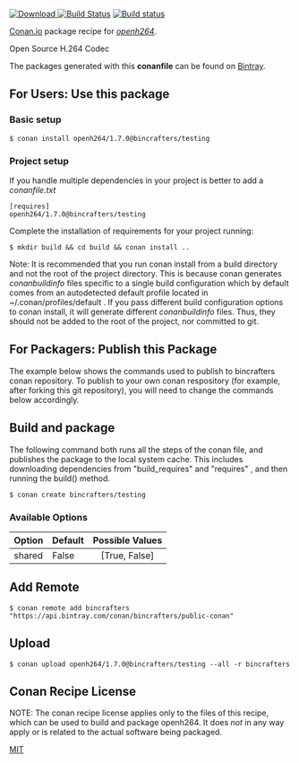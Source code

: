 [![Download](https://api.bintray.com/packages/bincrafters/public-conan/openh264%3Abincrafters/images/download.svg) ](https://bintray.com/bincrafters/public-conan/openh264%3Abincrafters/_latestVersion)
[![Build Status](https://travis-ci.org/bincrafters/conan-openh264.svg?branch=testing%2F1.7.0)](https://travis-ci.org/bincrafters/conan-openh264)
[![Build status](https://ci.appveyor.com/api/projects/status/github/bincrafters/conan-openh264?branch=testing%2F1.7.0&svg=true)](https://ci.appveyor.com/project/bincrafters/conan-openh264)

[Conan.io](https://conan.io) package recipe for [*openh264*](http://www.openh264.org/).

Open Source H.264 Codec

The packages generated with this **conanfile** can be found on [Bintray](https://bintray.com/bincrafters/public-conan/openh264%3Abincrafters).

## For Users: Use this package

### Basic setup

    $ conan install openh264/1.7.0@bincrafters/testing

### Project setup

If you handle multiple dependencies in your project is better to add a *conanfile.txt*

    [requires]
    openh264/1.7.0@bincrafters/testing


Complete the installation of requirements for your project running:

    $ mkdir build && cd build && conan install ..

Note: It is recommended that you run conan install from a build directory and not the root of the project directory.  This is because conan generates *conanbuildinfo* files specific to a single build configuration which by default comes from an autodetected default profile located in ~/.conan/profiles/default .  If you pass different build configuration options to conan install, it will generate different *conanbuildinfo* files.  Thus, they should not be added to the root of the project, nor committed to git.

## For Packagers: Publish this Package

The example below shows the commands used to publish to bincrafters conan repository. To publish to your own conan respository (for example, after forking this git repository), you will need to change the commands below accordingly.

## Build and package

The following command both runs all the steps of the conan file, and publishes the package to the local system cache.  This includes downloading dependencies from "build_requires" and "requires" , and then running the build() method.

    $ conan create bincrafters/testing


### Available Options
| Option        | Default | Possible Values  |
| ------------- |:----------------- |:------------:|
| shared      | False |  [True, False] |

## Add Remote

    $ conan remote add bincrafters "https://api.bintray.com/conan/bincrafters/public-conan"

## Upload

    $ conan upload openh264/1.7.0@bincrafters/testing --all -r bincrafters


## Conan Recipe License

NOTE: The conan recipe license applies only to the files of this recipe, which can be used to build and package openh264.
It does *not* in any way apply or is related to the actual software being packaged.

[MIT](https://github.com/bincrafters/conan-openh264.git/blob/testing/1.7.0/LICENSE)
